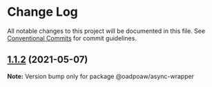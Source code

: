 # Change Log

All notable changes to this project will be documented in this file.
See [Conventional Commits](https://conventionalcommits.org) for commit guidelines.

## [1.1.2](https://github.com/oadpoaw/packages/compare/@oadpoaw/async-wrapper@1.1.1...@oadpoaw/async-wrapper@1.1.2) (2021-05-07)

**Note:** Version bump only for package @oadpoaw/async-wrapper
